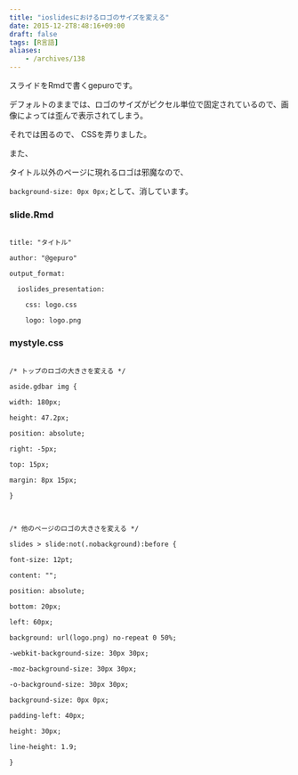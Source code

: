 ```yaml
---
title: "ioslidesにおけるロゴのサイズを変える"
date: 2015-12-2T8:48:16+09:00
draft: false
tags: [R言語]
aliases:
    - /archives/138
---
```


スライドをRmdで書くgepuroです。



デフォルトのままでは、ロゴのサイズがピクセル単位で固定されているので、画像によっては歪んで表示されてしまう。

それでは困るので、 CSSを弄りました。



また、

タイトル以外のページに現れるロゴは邪魔なので、

<code>background-size: 0px 0px;</code>として、消しています。





### slide.Rmd

~~~{r}

title: "タイトル"

author: "@gepuro"

output_format:

  ioslides_presentation:

    css: logo.css

    logo: logo.png

~~~



### mystyle.css

~~~{css}

/* トップのロゴの大きさを変える */

aside.gdbar img {

width: 180px;

height: 47.2px;

position: absolute;

right: -5px;

top: 15px;

margin: 8px 15px;

}



/* 他のページのロゴの大きさを変える */

slides > slide:not(.nobackground):before {

font-size: 12pt;

content: "";

position: absolute;

bottom: 20px;

left: 60px;

background: url(logo.png) no-repeat 0 50%;

-webkit-background-size: 30px 30px;

-moz-background-size: 30px 30px;

-o-background-size: 30px 30px;

background-size: 0px 0px;

padding-left: 40px;

height: 30px;

line-height: 1.9;

}

~~~
